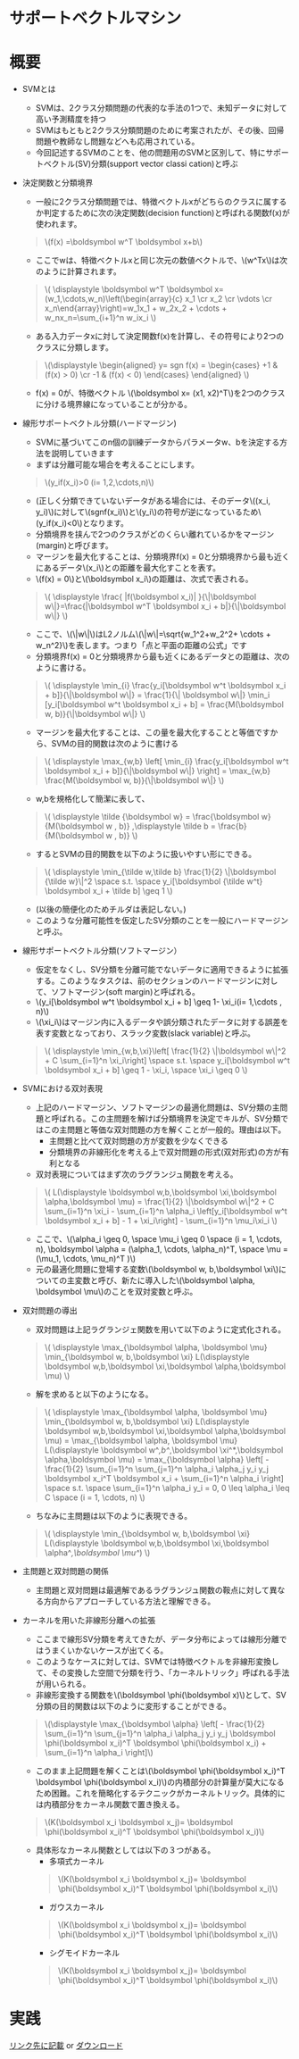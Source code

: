 <script type="text/x-mathjax-config">MathJax.Hub.Config({tex2jax:{inlineMath:[['\$','\$'],['\\(','\\)']],processEscapes:true},CommonHTML: {matchFontHeight:false}});</script>
<script type="text/javascript" async src="https://cdnjs.cloudflare.com/ajax/libs/mathjax/2.7.1/MathJax.js?config=TeX-MML-AM_CHTML"></script>
サポートベクトルマシン
============
# 概要

- SVMとは
  - SVMは、2クラス分類問題の代表的な手法の1つで、未知データに対して高い予測精度を持つ
  - SVMはもともと2クラス分類問題のために考案されたが、その後、回帰問題や教師なし問題などへも応用されている。
  - 今回記述するSVMのことを、他の問題用のSVMと区別して、特にサポートベクトル(SV)分類(support vector classi cation)と呼ぶ
- 決定関数と分類境界
  - 一般に2クラス分類問題では、特徴ベクトルxがどちらのクラスに属するか判定するために次の決定関数(decision function)と呼ばれる関数f(x)が使われます。
  > \\\(f(x) =\boldsymbol w^T \boldsymbol x+b\\\)
  - ここでwは、特徴ベクトルxと同じ次元の数値ベクトルで、\\\(w^Tx\\\)は次のように計算されます。
  > \\\(
      \displaystyle \boldsymbol w^T \boldsymbol x=(w_1,\cdots,w_n)\left(\begin{array}{c} x_1 \cr x_2 \cr \vdots \cr x_n\end{array}\right)=w_1x_1 + w_2x_2 + \cdots + w_nx_n=\sum_{i+1}^n w_ix_i
    \\\)
  - ある入力データxに対して決定関数f(x)を計算し、その符号により2つのクラスに分類します。
  > \\\(\displaystyle
\begin{aligned} 
y= sgn f(x) =
    \begin{cases}
        +1 & (f(x) > 0) \cr
        -1 & (f(x) < 0) 
    \end{cases}
\end{aligned} \\\)
  - f(x) = 0が、特徴ベクトル \\\(\boldsymbol x= (x1, x2)^T\\\)を2つのクラスに分ける境界線になっていることが分かる。
- 線形サポートベクトル分類(ハードマージン)
  - SVMに基づいてこのn個の訓練データからパラメータw、bを決定する方法を説明していきます
  - まずは分離可能な場合を考えることにします。
  > \\\(y_if(x_i)>0  (i= 1,2,\cdots,n)\\\)
  - (正しく分類できていないデータがある場合には、そのデータ\\\((x_i, y_i)\\\)に対して\\\(sgnf(x_i)\\\)と\\\(y_i\\\)の符号が逆になっているため\\\(y_if(x_i)<0\\\)となります。
  - 分類境界を挟んで2つのクラスがどのくらい離れているかをマージン(margin)と呼びます。
  - マージンを最大化することは、分類境界f(x) = 0と分類境界から最も近くにあるデータ\\\(x_i\\\)との距離を最大化すことを表す。
  - \\\(f(x) = 0\\\)と\\\(\boldsymbol x_i\\\)の距離は、次式で表される。
  > \\\(
      \displaystyle \frac{ \|f(\boldsymbol x_i)\| }{\\|\boldsymbol w\\|}=\frac{\|\boldsymbol  w^T \boldsymbol x_i + b\|}{\\|\boldsymbol w\\|}
    \\\)
  - ここで、\\\(\\|w\\|\\\)はL2ノルム\\\(\\|w\\|=\sqrt{w_1^2+w_2^2+ \cdots + w_n^2}\\\)を表します。つまり「点と平面の距離の公式」です
  - 分類境界f(x) = 0と分類境界から最も近くにあるデータとの距離は、次のように書ける。
  > \\\(
      \displaystyle \min_{i} \frac{y_i[\boldsymbol w^t \boldsymbol x_i + b]}{\\|\boldsymbol w\\|} = \frac{1}{\\| \boldsymbol w\\|} \min_i [y_i[\boldsymbol w^t \boldsymbol x_i + b] = \frac{M(\boldsymbol w, b)}{\\|\boldsymbol w\\|}
    \\\)
  - マージンを最大化することは、この量を最大化することと等価ですから、SVMの目的関数は次のように書ける
  > \\\(
      \displaystyle \max_{w,b} \left[ \min_{i} \frac{y_i[\boldsymbol w^t \boldsymbol x_i + b]}{\\|\boldsymbol w\\|} \right] = \max_{w,b} \frac{M(\boldsymbol w, b)}{\\|\boldsymbol w\\|}
    \\\)
  - w,bを規格化して簡潔に表して、
  > \\\(
      \displaystyle \tilde {\boldsymbol w} = \frac{\boldsymbol w}{M(\boldsymbol w , b)} ,\displaystyle \tilde b = \frac{b}{M(\boldsymbol w , b)}
    \\\)
  - するとSVMの目的関数を以下のように扱いやすい形にできる。
  > \\\(
      \displaystyle \min_{\tilde w,\tilde b} \frac{1}{2} \\|\boldsymbol {\tilde w}\\|^2 \space s.t. \space y_i[\boldsymbol {\tilde w^t} \boldsymbol x_i + \tilde b] \geq 1
    \\\)
  - (以後の簡便化のためチルダは表記しない。)
  - このような分離可能性を仮定したSV分類のことを一般にハードマージンと呼ぶ。
- 線形サポートベクトル分類(ソフトマージン）
  - 仮定をなくし、SV分類を分離可能でないデータに適用できるように拡張する。このようなタスクは、前のセクションのハードマージンに対して、ソフトマージン(soft margin)と呼ばれる。
  - \\\(y_i[\boldsymbol w^t \boldsymbol x_i + b] \geq 1- \xi_i(i= 1,\cdots , n)\\\)
  - \\\(\xi_i\\\)はマージン内に入るデータや誤分類されたデータに対する誤差を表す変数となっており、スラック変数(slack variable)と呼ぶ。
  > \\\(
      \displaystyle \min_{w,b,\xi}\left[ \frac{1}{2} \\|\boldsymbol w\\|^2 + C \sum_{i=1}^n \xi_i\right] \space s.t. \space y_i[\boldsymbol w^t \boldsymbol x_i + b] \geq 1 - \xi_i, \space \xi_i \geq 0
    \\\)
- SVMにおける双対表現
  - 上記のハードマージン、ソフトマージンの最適化問題は、SV分類の主問題と呼ばれる。この主問題を解けば分類境界を決定でキルが、SV分類ではこの主問題と等価な双対問題の方を解くことが一般的。理由は以下。
    - 主問題と比べて双対問題の方が変数を少なくできる
    - 分類境界の非線形化を考える上で双対問題の形式(双対形式)の方が有利となる
  - 双対表現についてはまず次のラグランジュ関数を考える。
  > \\\(
      L(\displaystyle \boldsymbol w,b,\boldsymbol \xi,\boldsymbol \alpha,\boldsymbol \mu) = \frac{1}{2} \\|\boldsymbol w\\|^2 + C \sum_{i=1}^n \xi_i - \sum_{i=1}^n \alpha_i \left[y_i[\boldsymbol w^t \boldsymbol x_i + b] - 1 + \xi_i\right] - \sum_{i=1}^n \mu_i\xi_i
    \\\)
  - ここで、\\\(\alpha_i \geq 0, \space \mu_i \geq 0 \space (i = 1, \cdots, n), \boldsymbol \alpha = (\alpha_1, \cdots, \alpha_n)^T, \space \mu = (\mu_1, \cdots, \mu_n)^T )\\\)
  - 元の最適化問題に登場する変数\\\(\boldsymbol w, b,\boldsymbol \xi\\\)についての主変数と呼び、新たに導入した\\\(\boldsymbol \alpha, \boldsymbol \mu\\\)のことを双対変数と呼ぶ。
- 双対問題の導出
  - 双対問題は上記ラグランジェ関数を用いて以下のように定式化される。
  > \\\(
      \displaystyle \max_{\boldsymbol \alpha, \boldsymbol \mu} \min_{\boldsymbol w, b,\boldsymbol \xi} L(\displaystyle \boldsymbol w,b,\boldsymbol \xi,\boldsymbol \alpha,\boldsymbol \mu)
    \\\)
  - 解を求めると以下のようになる。
  > \\\(
      \displaystyle \max_{\boldsymbol \alpha, \boldsymbol \mu} \min_{\boldsymbol w, b,\boldsymbol \xi} L(\displaystyle \boldsymbol w,b,\boldsymbol \xi,\boldsymbol \alpha,\boldsymbol \mu) =
      \max_{\boldsymbol \alpha, \boldsymbol \mu} L(\displaystyle \boldsymbol w^*,b^*,\boldsymbol \xi^*,\boldsymbol \alpha,\boldsymbol \mu) =
      \max_{\boldsymbol \alpha} \left[ - \frac{1}{2} \sum_{i=1}^n \sum_{j=1}^n \alpha_i \alpha_j y_i y_j \boldsymbol x_i^T \boldsymbol x_i + \sum_{i=1}^n \alpha_i \right]
      \space s.t. \space \sum_{i=1}^n \alpha_i y_i = 0, 0 \leq \alpha_i \leq C \space (i = 1, \cdots, n)
    \\\)
  - ちなみに主問題は以下のように表現できる。
  > \\\(
      \displaystyle \min_{\boldsymbol w, b,\boldsymbol \xi} L(\displaystyle \boldsymbol w,b,\boldsymbol \xi,\boldsymbol \alpha^*,\boldsymbol \mu^*)
    \\\)

- 主問題と双対問題の関係
  - 主問題と双対問題は最適解であるラグランジュ関数の鞍点に対して異なる方向からアプローチしている方法と理解できる。
- カーネルを用いた非線形分離への拡張
  - ここまで線形SV分類を考えてきたが、データ分布によっては線形分離ではうまくいかないケースが出てくる。
  - このようなケースに対しては、SVMでは特徴ベクトルを非線形変換して、その変換した空間で分類を行う、「カーネルトリック」呼ばれる手法が用いられる。
  - 非線形変換する関数を\\\(\boldsymbol \phi(\boldsymbol x)\\\)として、SV分類の目的関数は以下のように変形することができる。
  > \\\(\displaystyle \max_{\boldsymbol \alpha} \left[ - \frac{1}{2} \sum_{i=1}^n \sum_{j=1}^n \alpha_i \alpha_j y_i y_j \boldsymbol \phi(\boldsymbol x_i)^T \boldsymbol \phi(\boldsymbol x_i) + \sum_{i=1}^n \alpha_i \right]\\\) 
  - このまま上記問題を解くことは\\\(\boldsymbol \phi(\boldsymbol x_i)^T \boldsymbol \phi(\boldsymbol x_i)\\\)の内積部分の計算量が莫大になるため困難。これを簡略化するテクニックがカーネルトリック。具体的には内積部分をカーネル関数で置き換える。
  > \\\(K(\boldsymbol x_i \boldsymbol x_j)= \boldsymbol \phi(\boldsymbol x_i)^T \boldsymbol \phi(\boldsymbol x_i)\\\)
  - 具体形なカーネル関数としては以下の３つがある。
    - 多項式カーネル
    > \\\(K(\boldsymbol x_i \boldsymbol x_j)= \boldsymbol \phi(\boldsymbol x_i)^T \boldsymbol \phi(\boldsymbol x_i)\\\)
    - ガウスカーネル
    > \\\(K(\boldsymbol x_i \boldsymbol x_j)= \boldsymbol \phi(\boldsymbol x_i)^T \boldsymbol \phi(\boldsymbol x_i)\\\)
    - シグモイドカーネル
    > \\\(K(\boldsymbol x_i \boldsymbol x_j)= \boldsymbol \phi(\boldsymbol x_i)^T \boldsymbol \phi(\boldsymbol x_i)\\\) 




# 実践
[リンク先に記載](https://github.com/MatSoich/RabbitChallenge/blob/master/機械学習/codes/7.サポートベクトルマシン.ipynb)
or
[ダウンロード](codes/7.サポートベクトルマシン.ipynb)